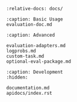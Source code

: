```{include} ../README.md
:relative-docs: docs/
```

```{toctree}
:caption: Basic Usage
evaluation-doc.md
```

```{toctree}
:caption: Advanced

evaluation-adapters.md
logprobs.md
custom-task.md
optional-eval-package.md
```

```{toctree}
:caption: Development
:hidden:

documentation.md
apidocs/index.rst
```